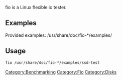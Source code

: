 fio is a Linux flexible io tester.

Examples
--------

Provided examples: /usr/share/doc/fio-\*/examples/

Usage
-----

`fio /usr/share/doc/fio-*/examples/ssd-test`

<Category:Benchmarking> <Category:Fio> <Category:Disks>
